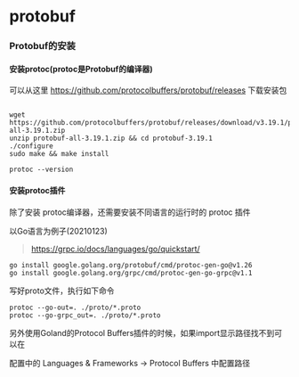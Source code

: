 protobuf
==

### Protobuf的安装

#### 安装protoc(protoc是Protobuf的编译器)

可以从这里 https://github.com/protocolbuffers/protobuf/releases 下载安装包

```shell

wget https://github.com/protocolbuffers/protobuf/releases/download/v3.19.1/protobuf-all-3.19.1.zip
unzip protobuf-all-3.19.1.zip && cd protobuf-3.19.1
./configure
sudo make && make install

protoc --version
```

#### 安装protoc插件

除了安装 protoc编译器，还需要安装不同语言的运行时的 protoc 插件

以Go语言为例子(20210123)

> https://grpc.io/docs/languages/go/quickstart/

```shell
go install google.golang.org/protobuf/cmd/protoc-gen-go@v1.26
go install google.golang.org/grpc/cmd/protoc-gen-go-grpc@v1.1
```

写好proto文件，执行如下命令

```shell
protoc --go-out=. ./proto/*.proto
protoc --go-grpc_out=. ./proto/*.proto
```

另外使用Goland的Protocol Buffers插件的时候，如果import显示路径找不到可以在

配置中的 Languages & Frameworks -> Protocol Buffers 中配置路径
